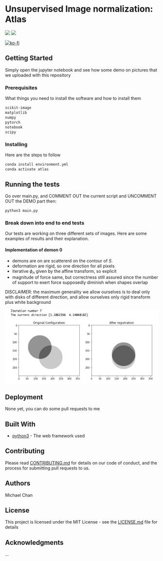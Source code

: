 # Unsupervised Image normalization: Atlas
![](https://img.shields.io/badge/<Implementation>-<population_representing>-<success>)
![](https://img.shields.io/badge/<Implementation>-<normalize_input>-<success>)

[![ko-fi](https://www.ko-fi.com/img/githubbutton_sm.svg)](https://ko-fi.com/R5R11K2H4)


## Getting Started

Simply open the jupyter notebook and see how some demo on pictures that we uploaded with this repository

### Prerequisites

What things you need to install the software and how to install them

```
scikit-image
matplotlib
numpy
pytorch
notebook
scipy
```

### Installing

Here are the steps to follow

```
conda install environment.yml
conda activate atlas
```

## Running the tests

Go over main.py, and COMMENT OUT the current script and UNCOMMENT OUT the DEMO part then:

```
python3 main.py
```

### Break down into end to end tests

Our tests are working on three different sets of images. Here are some examples of results and their explanation.

#### Implementation of demon 0
- demons are on are scattererd on the contour of $S$.
- deformation are rigid, so one direction for all pixels
- iterative $\phi_n$ given by the affine transform, so explicit
- magnitude of force same, but correctness still assured since the number of support to exert force supposedly diminish when shapes overlap

DISCLAIMER: the maximum generality we allow ourselves is to deal only with disks of different direction, and allow ourselves only rigid transform plus white background

![](https://github.com/miki998/image_registration-maxwell_demons/blob/master/readme_images/demon0.png)

## Deployment

None yet, you can do some pull requests to me

## Built With

* [python3](https://www.python.org/download/releases/3.0/) - The web framework used

## Contributing

Please read [CONTRIBUTING.md](https://gist.github.com/PurpleBooth/b24679402957c63ec426) for details on our code of conduct, and the process for submitting pull requests to us.

## Authors
Michael Chan
## License

This project is licensed under the MIT License - see the [LICENSE.md](LICENSE) file for details

## Acknowledgments
...








